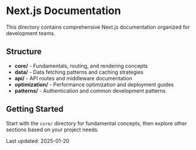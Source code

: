 # Next.js Documentation

This directory contains comprehensive Next.js documentation organized for development teams.

## Structure

- **core/** - Fundamentals, routing, and rendering concepts
- **data/** - Data fetching patterns and caching strategies
- **api/** - API routes and middleware documentation
- **optimization/** - Performance optimization and deployment guides
- **patterns/** - Authentication and common development patterns

## Getting Started

Start with the `core/` directory for fundamental concepts, then explore other sections based on your project needs.

Last updated: 2025-01-20